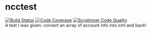 # ncctest
[![Build Status](https://travis-ci.org/delboy1978uk/ncctest.png?branch=master)](https://travis-ci.org/delboy1978uk/ncctest) [![Code Coverage](https://scrutinizer-ci.com/g/delboy1978uk/ncctest/badges/coverage.png?b=master)](https://scrutinizer-ci.com/g/delboy1978uk/ncctest/?branch=master) [![Scrutinizer Code Quality](https://scrutinizer-ci.com/g/delboy1978uk/ncctest/badges/quality-score.png?b=master)](https://scrutinizer-ci.com/g/delboy1978uk/ncctest/?branch=master) <br />
A test I was given: convert an array of account info into xml and back!

